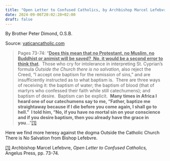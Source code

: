 ```yaml
---
title: "Open Letter to Confused Catholics, by Archbishop Marcel Lefebvre"
date: 2024-09-06T20:02:28+02:00
draft: false
---
```



By Brother Peter Dimond, O.S.B.

Source: [vaticancatholic.com](https://vaticancatholic.com/open-letter-to-confused-catholics-by-archbishop-marcel-lefebvre/)

<blockquote>
<p>Pages 73-74: “<strong><u>Does this mean that no Protestant, no Muslim, no Buddhist or animist will be saved?  No, it would be a second error to think that</u></strong>.  Those who cry for intolerance in interpreting St. Cyprian’s formula <em>Outside the Church there is no salvation</em>, also reject the Creed, “I accept one baptism for the remission of sins,” and are insufficiently instructed as to what baptism is.  There are three ways of receiving it: the baptism of water; the baptism of blood (that of martyrs who confessed their faith while still catechumens); and baptism of desire.  Baptism can be explicit.  <strong>Many times in Africa I heard one of our catechumens say to me, “Father, baptize me straightaway because if I die before you come again, I shall go to hell.”  I told him, “No, if you have no mortal sin on your conscience and if you desire baptism, then you already have the grace in you</strong>...”<a href="#_edn1" name="_ednref1">[1]</a></p>
</blockquote>
<p>Here we find more heresy against the dogma Outside the Catholic Church There is No Salvation from Bishop Lefebvre.</p>
<div class="footnotes">
<p><a href="#_ednref1" name="_edn1">[1]</a> Archbishop Marcel Lefebvre, <em>Open Letter to Confused Catholics, </em>Angelus Press, pp. 73-74.</p>
</div>
